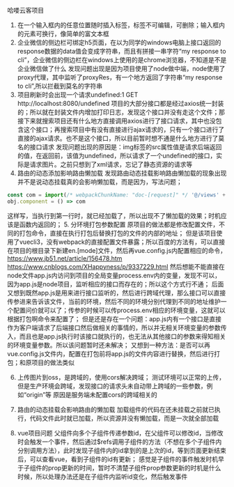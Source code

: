 <!--
 * @Author: qianqian.zhao
 * @Date: 2020-10-22 10:45:26
 * @LastEditors: qianqian.zhao
 * @LastEditTime: 2020-12-30 15:27:43
 * @Description: 项目问题记录
-->
哈喽云客项目
1. 在一个输入框内的任意位置随时插入标签，标签不可编辑，可删除；输入框内的元素可换行，像简单的富文本框
2. 企业微信的侧边栏可绑定h5页面，在以为同学的windows电脑上接口返回的response数据的data值会变成字符串，而且有拼接一串字符“my response to cli”，企业微信的侧边栏在windows上使用的是chrome浏览器，不知道是不是企业微信做了什么
  发现问题出现是因为项目使用了node做中端，node使用了proxy代理，其中监听了proxyRes，有一个地方返回了字符串“my response to cli”,所以拦截到莫名的字符串
3. 项目刷新时会出现一个请求undefined:1 GET http://localhost:8080/undefined 项目的大部分接口都是经过axios统一封装的；所以就在封装文件内增加打印日志，发现这个接口并没有走这个文件；那接下来就搜索项目还有什么地方直接调用axios进行了接口请求，其中也没包含这个接口；再搜索项目中有没有直接进行ajax请求的，只有一个接口进行了直接的ajax请求。也不是这个接口，所以目前暂时想不通是什么地方进行了莫名的接口请求
  发现问题出现的原因是：img标签的src属性值是请求后端返回的值，在返回前，该值为undefined，所以请求了一个undefined的接口，实际是请求图片。之前只想到了xml请求，忘记了静态资源的请求等
4. 路由的动态添加影响路由懒加载
  发现路由动态挂载影响路由懒加载的现象出现并不是说动态挂载真的会影响懒加载，而是因为，写法问题；
  ```javascript
  const com = import(/* webpackChunkName: "doc-[request]" */ '@/views' + path + '/index.vue')
  obj.component = () => com
  ```
  这样写，当执行到第一行时，就已经加载了，所以出现不了懒加载的效果；时机应该是函数内返回的；
5. 分环境打包参数配置
  原项目的做法都是修改配置文件，不同的打包命令，直接在执行打包后替换打包的文件的内部的地址；
  但是该项目使用了vuecli3，没有webpack的直接配置文件暴露；所以百度的方法有，可以直接在项目的根目录下新建en.[mode]文件，然后再vue.config.js内配置相应的命令，https://www.jb51.net/article/156478.htm
  https://www.cnblogs.com/XHappyness/p/9337229.html
  然后想能不能直接在node文件app.js内访问到项目的全局变量process.env内的变量，发现不可以，因为app.js是node项目，监听相应的接口而存在的；所以这个方式行不通；
  后面又想到既然app.js是用来进行接口监听的，然后进行跨域代理，那么接口可以直接传参进来告诉该文件，当前的环境，然后不同的环境分别代理到不同的地址维护一个配置问价就可以了；传参的时候可以传process.env相应的环境变量，这就可以根据打包啊命令来配置了；
  但是还是存在一个问题：app.js内有一个接口是直接作为客户端请求了后端接口然后做相关的事情的，所以并无相关环境变量的参数传入，而且也是app.js执行时该接口就执行的，也无法从其他接口的参数来得知相关的环境变量参数。所以该问题暂时还未解决；
  又想到一种方法：是否可以再vue.config.js文件内，配置在打包前将app.js的文件内容进行替换，然后进行打包；和原项目的做法类似

6. 上传图片到oss，是跨域的，使用cors解决跨域；
    测试环境可以正常的上传，但是生产环境会跨域，发现接口的请求头未自动带上跨域的一些参数，例如“origin”等
    原因是服务端未配置cors的跨域相关的

7. 路由的动态挂载会影响路由的懒加载
  加载组件的代码在还未挂载之前就已执行，代码文件此时就已加载，所以资源并没有懒加载，而是一次就全部加载

8. vue项目问题
  父组件向多个子组件传递参数id，在父组件可以修改id，当修改时会触发一个事件，然后通过$refs调用子组件的方法（不想在多个子组件内分别调用方法），此时发现子组件内的id拿到的是上次的id，等到页面更新结束后，可以查看vue，看到子组件的id有更新；
  感觉是子组件的事件触发时机早于子组件的prop更新的时间，暂时不清楚子组件prop参数更新的时机是什么时候，所以处理办法还是在子组件内监听id变化，然后触发事件
